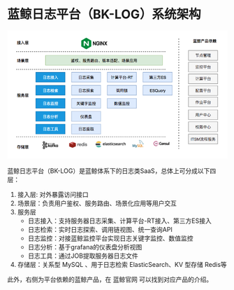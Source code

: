 # 蓝鲸日志平台（BK-LOG）系统架构

![](../resource/img/architecture.png)

蓝鲸日志平台（BK-LOG）是蓝鲸体系下的日志类SaaS，总体上可分成以下四层：
1. 接入层: 对外暴露访问接口
2. 场景层：负责用户鉴权、服务路由、场景化应用等用户交互
3. 服务层
   - 日志接入：支持服务器日志采集、计算平台-RT接入、第三方ES接入
   - 日志检索：实时日志探索、调用链视图、统一查询API
   - 日志监控：对接蓝鲸监控平台实现日志关键字监控、数值监控
   - 日志分析：基于grafana的仪表盘分析视图
   - 日志工具：通过JOB提取服务器日志文件
4. 存储层：关系型 MySQL 、用于日志检索 ElasticSearch、KV 型存储 Redis等

此外，右侧为平台依赖的蓝鲸产品，在 蓝鲸官网 可以找到对应产品的介绍。
